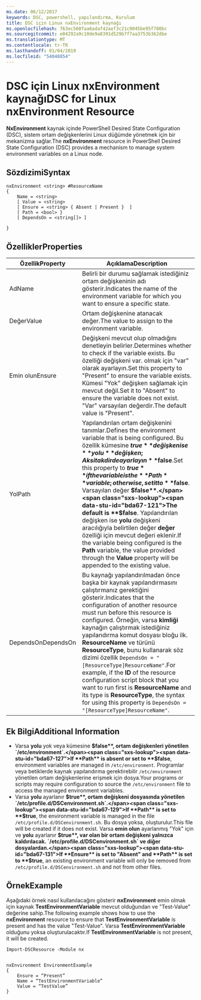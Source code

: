 ```yaml
---
ms.date: 06/12/2017
keywords: DSC, powershell, yapılandırma, Kurulum
title: DSC için Linux nxEnvironment kaynağı
ms.openlocfilehash: 763ec560faa6adaf42aef3c21c9045be95f780bc
ms.sourcegitcommit: e04292a9c10de9a8391d529b7f7aa3753b362dbe
ms.translationtype: MT
ms.contentlocale: tr-TR
ms.lasthandoff: 01/04/2019
ms.locfileid: "54048854"
---
```

# <a name="dsc-for-linux-nxenvironment-resource"></a><span data-ttu-id="bda67-103">DSC için Linux nxEnvironment kaynağı</span><span class="sxs-lookup"><span data-stu-id="bda67-103">DSC for Linux nxEnvironment Resource</span></span>

<span data-ttu-id="bda67-104">**NxEnvironment** kaynak içinde PowerShell Desired State Configuration (DSC), sistem ortam değişkenlerini Linux düğümde yönetmek için bir mekanizma sağlar.</span><span class="sxs-lookup"><span data-stu-id="bda67-104">The **nxEnvironment** resource in PowerShell Desired State Configuration (DSC) provides a mechanism to manage system environment variables on a Linux node.</span></span>

## <a name="syntax"></a><span data-ttu-id="bda67-105">Sözdizimi</span><span class="sxs-lookup"><span data-stu-id="bda67-105">Syntax</span></span>

```
nxEnvironment <string> #ResourceName
{
    Name = <string>
    [ Value = <string>
    [ Ensure = <string> { Absent | Present }  ]
    [ Path = <bool> }
    [ DependsOn = <string[]> ]

}
```

## <a name="properties"></a><span data-ttu-id="bda67-106">Özellikler</span><span class="sxs-lookup"><span data-stu-id="bda67-106">Properties</span></span>

|  <span data-ttu-id="bda67-107">Özellik</span><span class="sxs-lookup"><span data-stu-id="bda67-107">Property</span></span> |  <span data-ttu-id="bda67-108">Açıklama</span><span class="sxs-lookup"><span data-stu-id="bda67-108">Description</span></span> |
|---|---|
| <span data-ttu-id="bda67-109">Ad</span><span class="sxs-lookup"><span data-stu-id="bda67-109">Name</span></span>| <span data-ttu-id="bda67-110">Belirli bir durumu sağlamak istediğiniz ortam değişkeninin adı gösterir.</span><span class="sxs-lookup"><span data-stu-id="bda67-110">Indicates the name of the environment variable for which you want to ensure a specific state.</span></span>|
| <span data-ttu-id="bda67-111">Değer</span><span class="sxs-lookup"><span data-stu-id="bda67-111">Value</span></span>| <span data-ttu-id="bda67-112">Ortam değişkenine atanacak değer.</span><span class="sxs-lookup"><span data-stu-id="bda67-112">The value to assign to the environment variable.</span></span>|
| <span data-ttu-id="bda67-113">Emin olun</span><span class="sxs-lookup"><span data-stu-id="bda67-113">Ensure</span></span>| <span data-ttu-id="bda67-114">Değişkeni mevcut olup olmadığını denetleyin belirler.</span><span class="sxs-lookup"><span data-stu-id="bda67-114">Determines whether to check if the variable exists.</span></span> <span data-ttu-id="bda67-115">Bu özelliği değişkeni var. olmak için "var" olarak ayarlayın.</span><span class="sxs-lookup"><span data-stu-id="bda67-115">Set this property to "Present" to ensure the variable exists.</span></span> <span data-ttu-id="bda67-116">Kümesi "Yok" değişken sağlamak için mevcut değil.</span><span class="sxs-lookup"><span data-stu-id="bda67-116">Set it to "Absent" to ensure the variable does not exist.</span></span> <span data-ttu-id="bda67-117">"Var" varsayılan değerdir.</span><span class="sxs-lookup"><span data-stu-id="bda67-117">The default value is "Present".</span></span>|
| <span data-ttu-id="bda67-118">Yol</span><span class="sxs-lookup"><span data-stu-id="bda67-118">Path</span></span>| <span data-ttu-id="bda67-119">Yapılandırılan ortam değişkenini tanımlar.</span><span class="sxs-lookup"><span data-stu-id="bda67-119">Defines the environment variable that is being configured.</span></span> <span data-ttu-id="bda67-120">Bu özellik kümesine **$true** değişken ise **yolu** değişken; Aksi takdirde ayarlayın **$false**.</span><span class="sxs-lookup"><span data-stu-id="bda67-120">Set this property to **$true** if the variable is the **Path** variable; otherwise, set it to **$false**.</span></span> <span data-ttu-id="bda67-121">Varsayılan değer **$false**.</span><span class="sxs-lookup"><span data-stu-id="bda67-121">The default is **$false**.</span></span> <span data-ttu-id="bda67-122">Yapılandırılan değişken ise **yolu** değişkeni aracılığıyla belirtilen değer **değer** özelliği için mevcut değeri eklenir.</span><span class="sxs-lookup"><span data-stu-id="bda67-122">If the variable being configured is the **Path** variable, the value provided through the **Value** property will be appended to the existing value.</span></span>|
| <span data-ttu-id="bda67-123">DependsOn</span><span class="sxs-lookup"><span data-stu-id="bda67-123">DependsOn</span></span> | <span data-ttu-id="bda67-124">Bu kaynağı yapılandırılmadan önce başka bir kaynak yapılandırmasını çalıştırmanız gerektiğini gösterir.</span><span class="sxs-lookup"><span data-stu-id="bda67-124">Indicates that the configuration of another resource must run before this resource is configured.</span></span> <span data-ttu-id="bda67-125">Örneğin, varsa **kimliği** kaynağın çalıştırmak istediğiniz yapılandırma komut dosyası bloğu ilk. **ResourceName** ve türünü **ResourceType**, bunu kullanarak söz dizimi özellik `DependsOn = "[ResourceType]ResourceName"`.</span><span class="sxs-lookup"><span data-stu-id="bda67-125">For example, if the **ID** of the resource configuration script block that you want to run first is **ResourceName** and its type is **ResourceType**, the syntax for using this property is `DependsOn = "[ResourceType]ResourceName"`.</span></span>|

## <a name="additional-information"></a><span data-ttu-id="bda67-126">Ek Bilgi</span><span class="sxs-lookup"><span data-stu-id="bda67-126">Additional Information</span></span>

* <span data-ttu-id="bda67-127">Varsa **yolu** yok veya kümesine **$false**, ortam değişkenleri yönetilen `/etc/environment`.</span><span class="sxs-lookup"><span data-stu-id="bda67-127">If **Path** is absent or set to **$false**, environment variables are managed in `/etc/environment`.</span></span> <span data-ttu-id="bda67-128">Programlar veya betiklerde kaynak yapılandırma gerektirebilir `/etc/environment` yönetilen ortam değişkenlerine erişmek için dosya.</span><span class="sxs-lookup"><span data-stu-id="bda67-128">Your programs or scripts may require configuration to source the `/etc/environment` file to access the managed environment variables.</span></span>
* <span data-ttu-id="bda67-129">Varsa **yolu** ayarlanır **$true**, ortam değişkeni dosyasında yönetilen `/etc/profile.d/DSCenvironment.sh`.</span><span class="sxs-lookup"><span data-stu-id="bda67-129">If **Path** is set to **$true**, the environment variable is managed in the file `/etc/profile.d/DSCenvironment.sh`.</span></span> <span data-ttu-id="bda67-130">Bu dosya yoksa, oluşturulur.</span><span class="sxs-lookup"><span data-stu-id="bda67-130">This file will be created if it does not exist.</span></span> <span data-ttu-id="bda67-131">Varsa **emin olun** ayarlanmış "Yok" için ve **yolu** ayarlanır **$true**, var olan bir ortam değişkeni yalnızca kaldırılacak. `/etc/profile.d/DSCenvironment.sh` ve diğer dosyalardan.</span><span class="sxs-lookup"><span data-stu-id="bda67-131">If **Ensure** is set to "Absent" and **Path** is set to **$true**, an existing environment variable will only be removed from `/etc/profile.d/DSCenvironment.sh` and not from other files.</span></span>

## <a name="example"></a><span data-ttu-id="bda67-132">Örnek</span><span class="sxs-lookup"><span data-stu-id="bda67-132">Example</span></span>

<span data-ttu-id="bda67-133">Aşağıdaki örnek nasıl kullanılacağını gösterir **nxEnvironment** emin olmak için kaynak **TestEnvironmentVariable** mevcut olduğundan ve "Test-Value" değerine sahip.</span><span class="sxs-lookup"><span data-stu-id="bda67-133">The following example shows how to use the **nxEnvironment** resource to ensure that **TestEnvironmentVariable** is present and has the value "Test-Value".</span></span> <span data-ttu-id="bda67-134">Varsa **TestEnvironmentVariable** olduğunu yoksa oluşturulacaktır.</span><span class="sxs-lookup"><span data-stu-id="bda67-134">If **TestEnvironmentVariable** is not present, it will be created.</span></span>

```
Import-DSCResource -Module nx


nxEnvironment EnvironmentExample
{
    Ensure = “Present”
    Name = “TestEnvironmentVariable”
    Value = “TestValue”
}
```